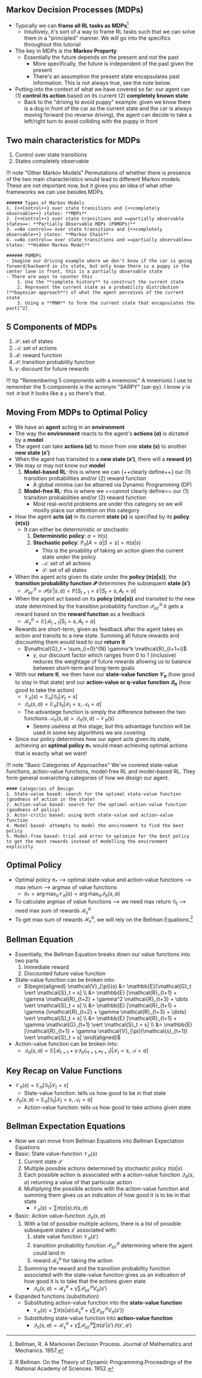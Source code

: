 ## Markov Decision Processes (MDPs)
- Typically we can **frame all RL tasks as MDPs**[^1]
	- Intuitively, it's sort of a way to frame RL tasks such that we can solve them in a "principled" manner. We will go into the specifics throughout this tutorial
- The key in MDPs is the **Markov Property**
	- Essentially the future depends on the present and not the past
		- More specifically, the future is independent of the past given the present
		- There's an assumption the present state encapsulates past information. This is not always true, see the note below.
- Putting into the context of what we have covered so far: our agent can (1) **control its action** based on its current (2) **completely known state**
	- Back to the "driving to avoid puppy" example: given we know there is a dog in front of the car as the current state and the car is always moving forward (no reverse driving), the agent can decide to take a left/right turn to avoid colliding with the puppy in front

## Two main characteristics for MDPs
1. Control over state transitions
2. States completely observable

!!! note "Other Markov Models"
	Permutations of whether there is presence of the two main characteristics would lead to different Markov models. These are not important now, but it gives you an idea of what other frameworks we can use besides MDPs.

	###### Types of Markov Models
	1. {++Control++} over state transitions and {++completely observable++} states: **MDPs**
	2. {++Control++} over state transitions and ==partially observable states==: **Partially Observable MDPs (POMDPs)**
	3. ==No control== over state transitions and {++completely observable++} states: **Markov Chain**
	4. ==No control== over state transitions and ==partially observable== states: **Hidden Markov Model**

	###### POMDPs
	- Imagine our driving example where we don't know if the car is going forward/backward in its state, but only know there is a puppy in the center lane in front, this is a partially observable state
	- There are ways to counter this
		1. Use the **complete history** to construct the current state
		2. Represent the current state as a probability distribution (**bayesian approach**) of what the agent perceives of the current state
		3. Using a **RNN** to form the current state that encapsulates the past[^2]

## 5 Components of MDPs
1. $\mathcal{S}$: set of states
2. $\mathcal{A}$: set of actions
3. $\mathcal{R}$: reward function
4. $\mathcal{P}$: transition probability function
4. $\gamma$: discount for future rewards

!!! tip "Remembering 5 components with a mnemonic"
	A mnemonic I use to remember the 5 components is the acronym "SARPY" (sar-py). I know $\gamma$ is not $\mathcal{Y}$ but it looks like a `y` so there's that.

## Moving From MDPs to Optimal Policy
- We have an **agent** acting in an **environment**
- The way the **environment** reacts to the agent's **actions ($a$)** is dictated by a **model**
- The agent can take **actions ($a$)** to move from one **state ($s$)** to another **new state ($s')$**
- When the agent has transited to a **new state ($s')$**, there will a **reward ($r$)**
- We may or may not know our **model**
	1. **Model-based RL**: this is where we can {++clearly define++} our (1) transition probabilities and/or (2) reward function
		- A global minima can be attained via Dynamic Programming (DP)
	2. **Model-free RL**: this is where we ==cannot clearly define== our (1) transition probabilities and/or (2) reward function
		- Most real-world problems are under this category so we will mostly place our attention on this category
- How the agent **acts ($a$)** in its current **state ($s$)** is specified by its **policy ($\pi(s)$)**
	- It can either be deterministic or stochastic
		1. **Deterministic policy**: $a = \pi(s)$
		2. **Stochastic policy**: $\mathbb{P}_\pi [A=a \vert S=s] = \pi(a | s)$
		 	- This is the proability of taking an action given the current state under the policy
			- $\mathcal{A}$: set of all actions
			- $\mathcal{S}$: set of all states
- When the agent acts given its state under the **policy ($\pi(a | s)$)**, the **transition probability function $\mathcal{P}$** determines the subsequent **state ($s'$)**
	- $\mathcal{P}_{ss'}^a = \mathcal{P}(s' \vert s, a)  = \mathbb{P} [S_{t+1} = s' \vert S_t = s, A_t = a]$
- When the agent act based on its **policy ($\pi(a | s)$)** and transited to the new state determined by the transition probability function $\mathcal{P}_{ss'}^a$ it gets a reward based on the **reward function** as a feedback
	- $\mathcal{R}_s^a = \mathbb{E} [\mathcal{R}_{t+1} \vert S_t = s, A_t = a]$
- Rewards are short-term, given as feedback after the agent takes an action and transits to a new state. Summing all future rewards and discounting them would lead to our **return $\mathcal{G}$**
	- $\mathcal{G}_t = \sum_{i=0}^{N} \gamma^k \mathcal{R}_{t+1+i}$
		- $\gamma$, our discount factor which ranges from 0 to 1 (inclusive) reduces the weightage of future rewards allowing us to balance between short-term and long-term goals
- With our **return $\mathcal{G}$**, we then have our **state-value function $\mathcal{V}_{\pi}$** (how good to stay in that state) and our **action-value or q-value function $\mathcal{Q}_{\pi}$** (how good to take the action)
	- $\mathcal{V}_{\pi}(s) = \mathbb{E}_{\pi}[\mathcal{G}_t \vert \mathcal{S}_t = s]$
	- $\mathcal{Q}_{\pi}(s, a) = \mathbb{E}_{\pi}[\mathcal{G}_t \vert \mathcal{S}_t = s, \mathcal{A}_t = a]$
	- The advantage function is simply the difference between the two functions $\mathcal{A}_{\pi}(s, a) = \mathcal{Q}_{\pi}(s, a) - \mathcal{V}_{\pi}(s)$
		- Seems useless at this stage, but this advantage function will be used in some key algorithms we are covering
- Since our policy determines how our agent acts given its state, achieving an **optimal policy $\pi_*$** would mean achieving optimal actions that is exactly what we want!

!!! note "Basic Categories of Approaches"
	We've covered state-value functions, action-value functions, model-free RL and model-based RL. They form general overarching categories of how we design our agent.

	#### Categories of Design
	1. State-value based: search for the optimal state-value function (goodness of action in the state)
	2. Action-value based: search for the optimal action-value function (goodness of policy)
	3. Actor-critic based: using both state-value and action-value function 
	4. Model based: attempts to model the environment to find the best policy
	5. Model-free based: trial and error to optimize for the best policy to get the most rewards instead of modelling the environment explicitly

## Optimal Policy
- Optimal policy $\pi_*$ --> optimal state-value and action-value functions --> max return --> argmax of value functions
	- $\pi_{*} = \arg\max_{\pi} \mathcal{V}_{\pi}(s) = \arg\max_{\pi} \mathcal{Q}_{\pi}(s, a)$
- To calculate argmax of value functions --> we need max return $\mathcal{G}_t$ --> need max sum of rewards $\mathcal{R}_s^a$
- To get max sum of rewards $\mathcal{R}_s^a$, we will rely on the Bellman Equations.[^3]


## Bellman Equation
- Essentially, the Bellman Equation breaks down our value functions into two parts
	1. Immediate reward
	2. Discounted future value function
- State-value function can be broken into:
	- $\begin{aligned}
		\mathcal{V}_{\pi}(s) &= \mathbb{E}[\mathcal{G}_t \vert \mathcal{S}_t = s] \\
		&= \mathbb{E} [\mathcal{R}_{t+1} + \gamma \mathcal{R}_{t+2} + \gamma^2 \mathcal{R}_{t+3} + \dots \vert \mathcal{S}_t = s] \\
		&= \mathbb{E} [\mathcal{R}_{t+1} + \gamma (\mathcal{R}_{t+2} + \gamma \mathcal{R}_{t+3} + \dots) \vert \mathcal{S}_t = s] \\
		&= \mathbb{E} [\mathcal{R}_{t+1} + \gamma \mathcal{G}_{t+1} \vert \mathcal{S}_t = s] \\
		&= \mathbb{E} [\mathcal{R}_{t+1} + \gamma \mathcal{V}_{\pi}(\mathcal{s}_{t+1}) \vert \mathcal{S}_t = s]
		\end{aligned}$
- Action-value function can be broken into:
	- $\mathcal{Q}_{\pi}(s, a) = \mathbb{E} [\mathcal{R}_{t+1} + \gamma \mathcal{Q}_{\pi}(\mathcal{s}_{t+1}, \mathcal{a}_{t+1}) \vert \mathcal{S}_t = s, \mathcal{A} = a]$


## Key Recap on Value Functions
- $\mathcal{V}_{\pi}(s) = \mathbb{E}_{\pi}[\mathcal{G}_t \vert \mathcal{S}_t = s]$
	- State-value function: tells us how good to be in that state
- $\mathcal{Q}_{\pi}(s, a) = \mathbb{E}_{\pi}[\mathcal{G}_t \vert \mathcal{S}_t = s, \mathcal{A}_t = a]$
	- Action-value function: tells us how good to take actions given state


## Bellman Expectation Equations
- Now we can move from Bellman Equations into Bellman Expectation Equations
- Basic: State value-function $\mathcal{V}_{\pi}(s)$
	1. Current state $\mathcal{S}$
	2. Multiple possible actions determined by stochastic policy $\pi(a | s)$
	3. Each possible action is associated with a action-value function $\mathcal{Q}_{\pi}(s, a)$ returning a value of that particular action
	4. Multiplying the possible actions with the action-value function and summing them gives us an indication of how good it is to be in that state
		- $\mathcal{V}_{\pi}(s) = \sum \pi(a | s) \mathcal{Q}(s, a)$
- Basic: Action value-function $\mathcal{Q}_{\pi}(s, a)$
	1. With a list of possible multiple actions, there is a list of possible subsequent states $s'$ associated with:
		1. state value function $\mathcal{V}_{\pi}(s')$ 
		2. transition probability function $\mathcal{P}_{ss'}^a$ determining where the agent could land in
		3. reward $\mathcal{R}_s^a$ for taking the action
	2. Summing the reward and the transition probability function associated with the state-value function gives us an indication of how good it is to take that the actions given state
		- $\mathcal{Q}_{\pi}(s, a) = \mathcal{R}_s^a + \gamma \sum \mathcal{P}_{ss'}^a {V}_{\pi}(s')$
- Expanded functions (substitution)
	- Substituting action-value function into the **state-value function**
		- $\mathcal{V}_{\pi}(s) = \sum \pi(s | a) (\mathcal{R}_s^a + \gamma \sum \mathcal{P}_{ss'}^a {V}_{\pi}(s'))$
	- Substituting  state-value function into **action-value function**
		- $\mathcal{Q}_{\pi}(s, a) = \mathcal{R}_s^a + \gamma \sum \mathcal{P}_{ss'}^a \sum \pi(a' | s') \mathcal{Q}(s', a')$


[^1]: Bellman, R. A Markovian Decision Process. Journal of Mathematics and Mechanics. 1957.
[^2]: Matthew J. Hausknecht and Peter Stone. [Deep Recurrent Q-Learning for Partially Observable MDPs](https://arxiv.org/abs/1507.06527). 2015.
[^3]: R Bellman. On the Theory of Dynamic Programming.Proceedings of the National Academy of Sciences. 1952.


